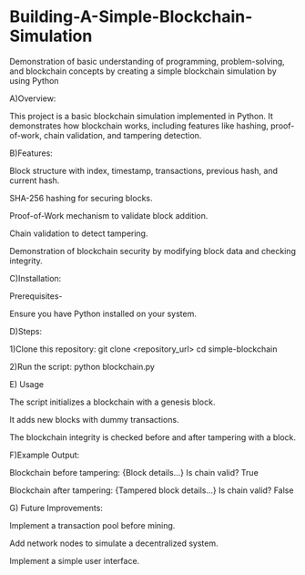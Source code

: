 # Building-A-Simple-Blockchain-Simulation
Demonstration of basic understanding of programming, problem-solving, and blockchain concepts by creating a simple blockchain simulation by using Python 

A)Overview:

This project is a basic blockchain simulation implemented in Python. It demonstrates how blockchain works, including features like hashing, proof-of-work, chain validation, and tampering detection.

B)Features:

Block structure with index, timestamp, transactions, previous hash, and current hash.

SHA-256 hashing for securing blocks.

Proof-of-Work mechanism to validate block addition.

Chain validation to detect tampering.

Demonstration of blockchain security by modifying block data and checking integrity.

C)Installation:

Prerequisites-

Ensure you have Python installed on your system.

D)Steps:

1)Clone this repository:
git clone <repository_url>
cd simple-blockchain

2)Run the script:
python blockchain.py

E) Usage

The script initializes a blockchain with a genesis block.

It adds new blocks with dummy transactions.

The blockchain integrity is checked before and after tampering with a block.

F)Example Output:

Blockchain before tampering:
{Block details...}
Is chain valid? True

Blockchain after tampering:
{Tampered block details...}
Is chain valid? False

G) Future Improvements:

Implement a transaction pool before mining.

Add network nodes to simulate a decentralized system.

Implement a simple user interface.
